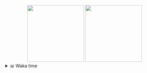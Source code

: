 <div align="center">
  <img height="180em" src="https://github-readme-stats-delta-three-96.vercel.app/api?username=Aucannot&theme=tokyonight&count_private=true&show_icons=true&include_all_commits=true&custom_title=GitHub_Stats"/>
  <img height="180em" src="https://github-readme-stats-delta-three-96.vercel.app/api/top-langs/?username=Aucannot&theme=tokyonight&layout=compact&hide=CMake,Makefile"/>
</div>

<details>
  <summary>📊 Waka time</summary>
  
  <!--START_SECTION:waka-->

```txt
Python       9 hrs 15 mins   ██████████████████▓░░░░░░   74.42 %
C++          1 hr 13 mins    ██▒░░░░░░░░░░░░░░░░░░░░░░   09.86 %
YAML         1 hr 5 mins     ██▒░░░░░░░░░░░░░░░░░░░░░░   08.74 %
SSH Config   23 mins         ▓░░░░░░░░░░░░░░░░░░░░░░░░   03.18 %
Other        15 mins         ▓░░░░░░░░░░░░░░░░░░░░░░░░   02.05 %
```

<!--END_SECTION:waka-->
